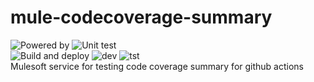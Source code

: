 # mule-codecoverage-summary
![Powered by](https://img.shields.io/badge/Powered%20by-Mulesoft-blue.svg)
![Unit test](https://raw.githubusercontent.com/gist/jpontdia/b8a8e23144cfb9ccb6b355587209095f/raw/00c2820522eb2ab70ee2babdf4791494aec688b5/codecoverage.svg)
<br> 
![Build and deploy](https://github.com/jpontdia/mule-codecoverage-summary/actions/workflows/build.yml/badge.svg)
![dev](https://badgen.net/github/checks/jpontdia/mule-codecoverage-summary/main/dev?label=Deployment%20dev)
![tst](https://badgen.net/github/checks/jpontdia/mule-codecoverage-summary/main/tst?label=Deployment%20tst)
<br>
Mulesoft service for testing code coverage summary for github actions